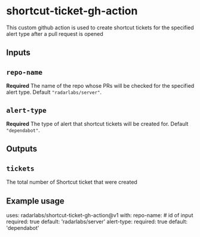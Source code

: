 # shortcut-ticket-gh-action
This custom github action is used to create shortcut tickets for the specified alert type after a pull request is opened

## Inputs

## `repo-name`

**Required** The name of the repo whose PRs will be checked for the specified alert type. Default `"radarlabs/server"`.

## `alert-type`

**Required** The type of alert that shortcut tickets will be created for. Default `"dependabot"`.


## Outputs

## `tickets`

The total number of Shortcut ticket that were created

## Example usage

uses: radarlabs/shortcut-ticket-gh-action@v1
with:
    repo-name:  # id of input
        required: true
        default: 'radarlabs/server'
    alert-type:
        required: true
        default: 'dependabot'

